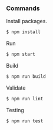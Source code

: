 ### Commands

Install packages.

```bash
$ npm install
```
Run

```bash
$ npm start
```
Build

```bash
$ npm run build
```
Validate

```bash
$ npm run lint
```
Testing

```bash
$ npm run test
```